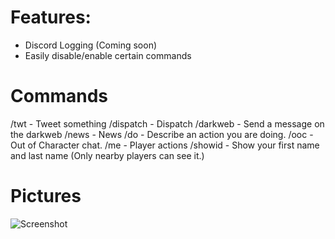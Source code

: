 # Features:
- Discord Logging (Coming soon)
- Easily disable/enable certain commands



# Commands
/twt - Tweet something
/dispatch - Dispatch
/darkweb - Send a message on the darkweb
/news - News
/do - Describe an action you are doing.
/ooc - Out of Character chat.
/me - Player actions
/showid - Show your first name and last name (Only nearby players can see it.)


# Pictures

![Screenshot](https://i.imgur.com/OfdI43o.png)
